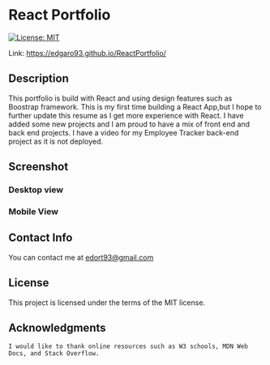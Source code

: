 # React Portfolio
[![License: MIT](https://img.shields.io/badge/License-MIT-brightgreen.svg)](https://opensource.org/licenses/MIT)

Link: https://edgaro93.github.io/ReactPortfolio/


## Description

This portfolio is build with React and using design features such as Boostrap framework. This is my first time building a React App,but I hope to further update this resume as I get more experience with React. I have added some new projects and I am proud to have a mix of front end and back end projects. I have a video for my Employee Tracker back-end project as it is not deployed.  

## Screenshot
### Desktop view
<!-- ![plot](Assets/Images/desktop.png) -->

### Mobile View
<!-- ![plot](Assets/Images/mobile.png) -->

## Contact Info
You can contact me at edort93@gmail.com

## License
This project is licensed under the terms of the MIT license.

## Acknowledgments
~~~
I would like to thank online resources such as W3 schools, MDN Web Docs, and Stack Overflow.
~~~